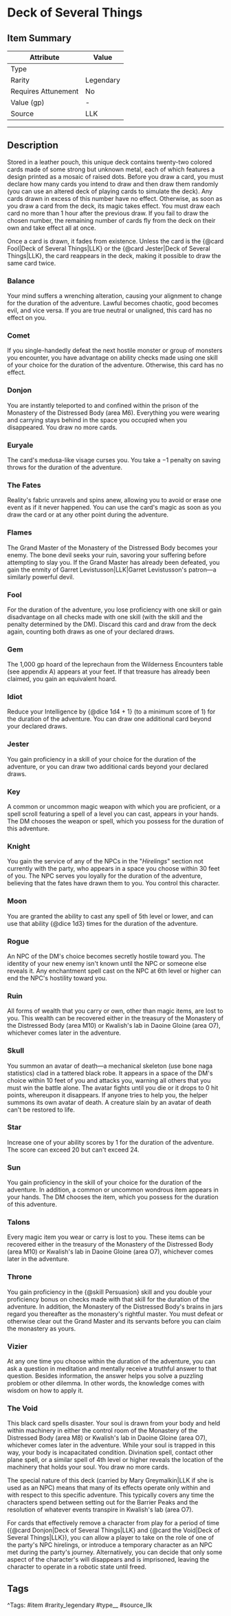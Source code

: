 # Deck of Several Things

## Item Summary

| Attribute            | Value                        |
|----------------------|------------------------------|
| Type                 |   |
| Rarity               | Legendary             |
| Requires Attunement  | No                |
| Value (gp)           | -    |
| Source               | LLK |

---

## Description

Stored in a leather pouch, this unique deck contains twenty-two colored cards made of some strong but unknown metal, each of which features a design printed as a mosaic of raised dots. Before you draw a card, you must declare how many cards you intend to draw and then draw them randomly (you can use an altered deck of playing cards to simulate the deck). Any cards drawn in excess of this number have no effect. Otherwise, as soon as you draw a card from the deck, its magic takes effect. You must draw each card no more than 1 hour after the previous draw. If you fail to draw the chosen number, the remaining number of cards fly from the deck on their own and take effect all at once.

Once a card is drawn, it fades from existence. Unless the card is the {@card Fool|Deck of Several Things|LLK} or the {@card Jester|Deck of Several Things|LLK}, the card reappears in the deck, making it possible to draw the same card twice.

### Balance

Your mind suffers a wrenching alteration, causing your alignment to change for the duration of the adventure. Lawful becomes chaotic, good becomes evil, and vice versa. If you are true neutral or unaligned, this card has no effect on you.

### Comet

If you single-handedly defeat the next hostile monster or group of monsters you encounter, you have advantage on ability checks made using one skill of your choice for the duration of the adventure. Otherwise, this card has no effect.

### Donjon

You are instantly teleported to and confined within the prison of the Monastery of the Distressed Body (area M6). Everything you were wearing and carrying stays behind in the space you occupied when you disappeared. You draw no more cards.

### Euryale

The card's medusa-like visage curses you. You take a −1 penalty on saving throws for the duration of the adventure.

### The Fates

Reality's fabric unravels and spins anew, allowing you to avoid or erase one event as if it never happened. You can use the card's magic as soon as you draw the card or at any other point during the adventure.

### Flames

The Grand Master of the Monastery of the Distressed Body becomes your enemy. The bone devil seeks your ruin, savoring your suffering before attempting to slay you. If the Grand Master has already been defeated, you gain the enmity of Garret Levistusson|LLK|Garret Levistusson's patron—a similarly powerful devil.

### Fool

For the duration of the adventure, you lose proficiency with one skill or gain disadvantage on all checks made with one skill (with the skill and the penalty determined by the DM). Discard this card and draw from the deck again, counting both draws as one of your declared draws.

### Gem

The 1,000 gp hoard of the leprechaun from the Wilderness Encounters table (see appendix A) appears at your feet. If that treasure has already been claimed, you gain an equivalent hoard.

### Idiot

Reduce your Intelligence by {@dice 1d4 + 1} (to a minimum score of 1) for the duration of the adventure. You can draw one additional card beyond your declared draws.

### Jester

You gain proficiency in a skill of your choice for the duration of the adventure, or you can draw two additional cards beyond your declared draws.

### Key

A common or uncommon magic weapon with which you are proficient, or a spell scroll featuring a spell of a level you can cast, appears in your hands. The DM chooses the weapon or spell, which you possess for the duration of this adventure.

### Knight

You gain the service of any of the NPCs in the "_Hirelings_" section not currently with the party, who appears in a space you choose within 30 feet of you. The NPC serves you loyally for the duration of the adventure, believing that the fates have drawn them to you. You control this character.

### Moon

You are granted the ability to cast any spell of 5th level or lower, and can use that ability {@dice 1d3} times for the duration of the adventure.

### Rogue

An NPC of the DM's choice becomes secretly hostile toward you. The identity of your new enemy isn't known until the NPC or someone else reveals it. Any enchantment spell cast on the NPC at 6th level or higher can end the NPC's hostility toward you.

### Ruin

All forms of wealth that you carry or own, other than magic items, are lost to you. This wealth can be recovered either in the treasury of the Monastery of the Distressed Body (area M10) or Kwalish's lab in Daoine Gloine (area O7), whichever comes later in the adventure.

### Skull

You summon an avatar of death—a mechanical skeleton (use bone naga statistics) clad in a tattered black robe. It appears in a space of the DM's choice within 10 feet of you and attacks you, warning all others that you must win the battle alone. The avatar fights until you die or it drops to 0 hit points, whereupon it disappears. If anyone tries to help you, the helper summons its own avatar of death. A creature slain by an avatar of death can't be restored to life.

### Star

Increase one of your ability scores by 1 for the duration of the adventure. The score can exceed 20 but can't exceed 24.

### Sun

You gain proficiency in the skill of your choice for the duration of the adventure. In addition, a common or uncommon wondrous item appears in your hands. The DM chooses the item, which you possess for the duration of this adventure.

### Talons

Every magic item you wear or carry is lost to you. These items can be recovered either in the treasury of the Monastery of the Distressed Body (area M10) or Kwalish's lab in Daoine Gloine (area O7), whichever comes later in the adventure.

### Throne

You gain proficiency in the {@skill Persuasion} skill and you double your proficiency bonus on checks made with that skill for the duration of the adventure. In addition, the Monastery of the Distressed Body's brains in jars regard you thereafter as the monastery's rightful master. You must defeat or otherwise clear out the Grand Master and its servants before you can claim the monastery as yours.

### Vizier

At any one time you choose within the duration of the adventure, you can ask a question in meditation and mentally receive a truthful answer to that question. Besides information, the answer helps you solve a puzzling problem or other dilemma. In other words, the knowledge comes with wisdom on how to apply it.

### The Void

This black card spells disaster. Your soul is drawn from your body and held within machinery in either the control room of the Monastery of the Distressed Body (area M8) or Kwalish's lab in Daoine Gloine (area O7), whichever comes later in the adventure. While your soul is trapped in this way, your body is incapacitated condition. Divination spell, contact other plane spell, or a similar spell of 4th level or higher reveals the location of the machinery that holds your soul. You draw no more cards.

The special nature of this deck (carried by Mary Greymalkin|LLK if she is used as an NPC) means that many of its effects operate only within and with respect to this specific adventure. This typically covers any time the characters spend between setting out for the Barrier Peaks and the resolution of whatever events transpire in Kwalish's lab (area O7).

For cards that effectively remove a character from play for a period of time ({@card Donjon|Deck of Several Things|LLK} and {@card the Void|Deck of Several Things|LLK}), you can allow a player to take on the role of one of the party's NPC hirelings, or introduce a temporary character as an NPC met during the party's journey. Alternatively, you can decide that only some aspect of the character's will disappears and is imprisoned, leaving the character to operate in a robotic state until freed.

## Tags

^Tags: #item #rarity_legendary #type__ #source_llk